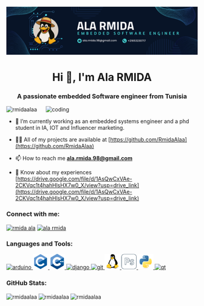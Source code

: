 ![logo](https://github.com/RmidaAlaa/RmidaAlaa/blob/main/Images/GithubBanner.png)
<h1 align="center">Hi 👋, I'm Ala RMIDA</h1>
<h3 align="center">A passionate embedded Software engineer from Tunisia</h3>

<img align="right" alt="coding" width="400" src="https://camo.githubusercontent.com/5ddf73ad3a205111cf8c686f687fc216c2946a75005718c8da5b837ad9de78c9/68747470733a2f2f7468756d62732e6766796361742e636f6d2f4576696c4e657874446576696c666973682d736d616c6c2e676966">
<p align="left"> <img src="https://komarev.com/ghpvc/?username=rmidaalaa&label=Profile%20views&color=0e75b6&style=flat" alt="rmidaalaa" /> </p>

- 🔭 I’m currently working as an embedded systems engineer and a phd student in IA, IOT and Influencer marketing.

- 👨‍💻 All of my projects are available at [https://github.com/RmidaAlaa](https://github.com/RmidaAlaa)

- 📫 How to reach me **ala.rmida.98@gmail.com**

- 📄 Know about my experiences [https://drive.google.com/file/d/1AsQwCxVAe-2CKVqc1t4hahHlsHX7w0_X/view?usp=drive_link](https://drive.google.com/file/d/1AsQwCxVAe-2CKVqc1t4hahHlsHX7w0_X/view?usp=drive_link)

<h3 align="left">Connect with me:</h3>
<p align="left">
<a href="https://linkedin.com/in/rmida ala" target="blank"><img align="center" src="https://raw.githubusercontent.com/rahuldkjain/github-profile-readme-generator/master/src/images/icons/Social/linked-in-alt.svg" alt="rmida ala" height="30" width="40" /></a>
<a href="https://fb.com/ala rmida" target="blank"><img align="center" src="https://raw.githubusercontent.com/rahuldkjain/github-profile-readme-generator/master/src/images/icons/Social/facebook.svg" alt="ala rmida" height="30" width="40" /></a>
</p>

<h3 align="left">Languages and Tools:</h3>
<p align="left">
<a href="https://www.arduino.cc/" target="_blank" rel="noreferrer"> <img src="https://cdn.worldvectorlogo.com/logos/arduino-1.svg" alt="arduino" width="40" height="40"/> </a>
<a href="https://www.cprogramming.com/" target="_blank" rel="noreferrer"> <img src="https://raw.githubusercontent.com/devicons/devicon/master/icons/c/c-original.svg" alt="c" width="40" height="40"/> </a>
<a href="https://www.w3schools.com/cpp/" target="_blank" rel="noreferrer"> <img src="https://raw.githubusercontent.com/devicons/devicon/master/icons/cplusplus/cplusplus-original.svg" alt="cplusplus" width="40" height="40"/> </a>
<a href="https://www.djangoproject.com/" target="_blank" rel="noreferrer"> <img src="https://cdn.worldvectorlogo.com/logos/django.svg" alt="django" width="40" height="40"/> </a>
<a href="https://git-scm.com/" target="_blank" rel="noreferrer"> <img src="https://www.vectorlogo.zone/logos/git-scm/git-scm-icon.svg" alt="git" width="40" height="40"/> </a>
<a href="https://www.linux.org/" target="_blank" rel="noreferrer"> <img src="https://raw.githubusercontent.com/devicons/devicon/master/icons/linux/linux-original.svg" alt="linux" width="40" height="40"/> </a>
<a href="https://www.photoshop.com/en" target="_blank" rel="noreferrer"> <img src="https://raw.githubusercontent.com/devicons/devicon/master/icons/photoshop/photoshop-line.svg" alt="photoshop" width="40" height="40"/> </a>
<a href="https://www.python.org" target="_blank" rel="noreferrer"> <img src="https://raw.githubusercontent.com/devicons/devicon/master/icons/python/python-original.svg" alt="python" width="40" height="40"/> </a>
<a href="https://www.qt.io/" target="_blank" rel="noreferrer"> <img src="https://upload.wikimedia.org/wikipedia/commons/0/0b/Qt_logo_2016.svg" alt="qt" width="40" height="40"/> </a>
</p> 


<h3 align="left">GitHub Stats:</h3>
<p>
<img align="center" src="https://github-readme-stats.vercel.app/api?username=rmidaalaa&show_icons=true&locale=en&count_private=true" alt="rmidaalaa" />
<img align="center" src="https://github-readme-stats.vercel.app/api/top-langs/?username=rmidaalaa&layout=compact" alt="rmidaalaa" />
<img align="center" src="https://github-readme-streak-stats.herokuapp.com/?user=rmidaalaa" alt="rmidaalaa" />
</p>
